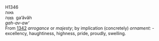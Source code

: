 H1346  
גּאוה  
גַּאֲוָה ‎ ga‘ăvâh  
*gah-av-aw‘*  
From [1342](h1342) *arrogance* or *majesty*; by implication (concretely)
*ornament: -* excellency, haughtiness, highness, pride, proudly,
swelling.  
